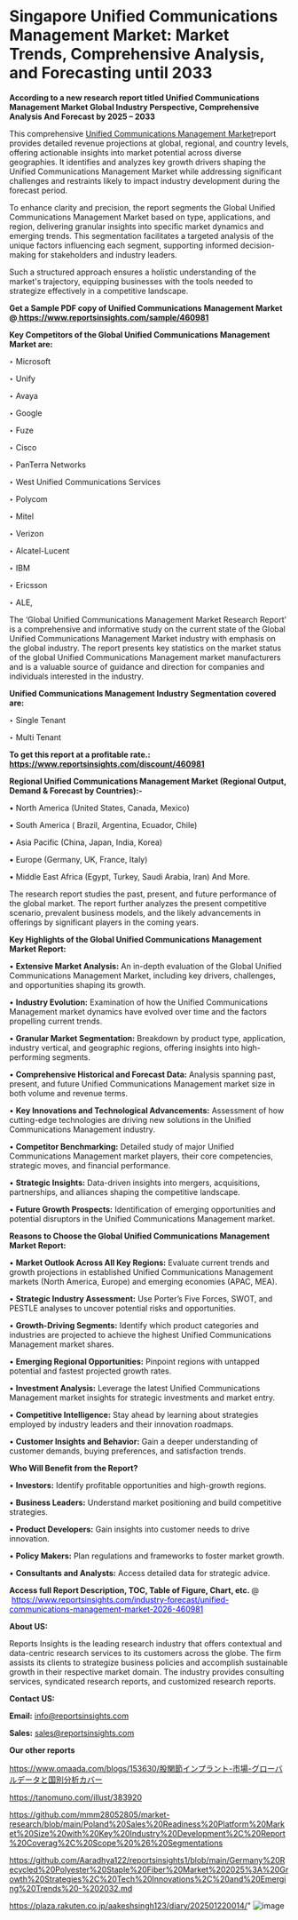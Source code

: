 # Singapore Unified Communications Management Market: Market Trends, Comprehensive Analysis, and Forecasting until 2033

<strong>According to a new research report titled Unified Communications Management Market Global Industry Perspective, Comprehensive Analysis And Forecast by 2025 – 2033</strong>

This comprehensive <a href=https://www.reportsinsights.com/sample/460981>Unified Communications Management Market</a>report provides detailed revenue projections at global, regional, and country levels, offering actionable insights into market potential across diverse geographies. It identifies and analyzes key growth drivers shaping the Unified Communications Management Market while addressing significant challenges and restraints likely to impact industry development during the forecast period.

To enhance clarity and precision, the report segments the Global Unified Communications Management Market based on type, applications, and region, delivering granular insights into specific market dynamics and emerging trends. This segmentation facilitates a targeted analysis of the unique factors influencing each segment, supporting informed decision-making for stakeholders and industry leaders.

Such a structured approach ensures a holistic understanding of the market's trajectory, equipping businesses with the tools needed to strategize effectively in a competitive landscape.

<strong>Get a Sample PDF copy of Unified Communications Management Market </strong><strong>@<a href=https://www.reportsinsights.com/sample/460981 style=color:#0000ff;> https://www.reportsinsights.com/sample/460981</a></strong></font>

<strong>Key Competitors of the Global Unified Communications Management Market are:</strong>

‣ Microsoft

‣ Unify

‣ Avaya

‣ Google

‣ Fuze

‣ Cisco

‣ PanTerra Networks

‣ West Unified Communications Services

‣ Polycom

‣ Mitel

‣ Verizon

‣ Alcatel-Lucent

‣ IBM

‣ Ericsson

‣ ALE,

The ‘Global Unified Communications Management Market Research Report’ is a comprehensive and informative study on the current state of the Global Unified Communications Management Market industry with emphasis on the global industry. The report presents key statistics on the market status of the global Unified Communications Management market manufacturers and is a valuable source of guidance and direction for companies and individuals interested in the industry.

<strong>Unified Communications Management Industry Segmentation covered are:</strong>

‣ Single Tenant

‣ Multi Tenant

<strong>To get this report at a profitable rate.: <a href=https://www.reportsinsights.com/discount/460981 style=color:#0000ff;>https://www.reportsinsights.com/discount/460981</a></strong></font>

<strong>Regional Unified Communications Management Market (Regional Output, Demand &amp; Forecast by Countries):-</strong>

• North America (United States, Canada, Mexico)

• South America ( Brazil, Argentina, Ecuador, Chile)

• Asia Pacific (China, Japan, India, Korea)

• Europe (Germany, UK, France, Italy)

• Middle East Africa (Egypt, Turkey, Saudi Arabia, Iran) And More.

The research report studies the past, present, and future performance of the global market. The report further analyzes the present competitive scenario, prevalent business models, and the likely advancements in offerings by significant players in the coming years.

<strong>Key Highlights of the Global Unified Communications Management Market Report:</strong>

• <strong>Extensive Market Analysis:</strong> An in-depth evaluation of the Global Unified Communications Management Market, including key drivers, challenges, and opportunities shaping its growth.

• <strong>Industry Evolution:</strong> Examination of how the Unified Communications Management market dynamics have evolved over time and the factors propelling current trends.

• <strong>Granular Market Segmentation:</strong> Breakdown by product type, application, industry vertical, and geographic regions, offering insights into high-performing segments.

• <strong>Comprehensive Historical and Forecast Data:</strong> Analysis spanning past, present, and future Unified Communications Management market size in both volume and revenue terms.

• <strong>Key Innovations and Technological Advancements:</strong> Assessment of how cutting-edge technologies are driving new solutions in the Unified Communications Management industry.

• <strong>Competitor Benchmarking:</strong> Detailed study of major Unified Communications Management market players, their core competencies, strategic moves, and financial performance.

• <strong>Strategic Insights:</strong> Data-driven insights into mergers, acquisitions, partnerships, and alliances shaping the competitive landscape.

• <strong>Future Growth Prospects:</strong> Identification of emerging opportunities and potential disruptors in the Unified Communications Management market.

<strong>Reasons to Choose the Global Unified Communications Management Market Report:</strong>

• <strong>Market Outlook Across All Key Regions:</strong> Evaluate current trends and growth projections in established Unified Communications Management markets (North America, Europe) and emerging economies (APAC, MEA).

• <strong>Strategic Industry Assessment:</strong> Use Porter’s Five Forces, SWOT, and PESTLE analyses to uncover potential risks and opportunities.

• <strong>Growth-Driving Segments:</strong> Identify which product categories and industries are projected to achieve the highest Unified Communications Management market shares.

• <strong>Emerging Regional Opportunities:</strong> Pinpoint regions with untapped potential and fastest projected growth rates.

• <strong>Investment Analysis:</strong> Leverage the latest Unified Communications Management market insights for strategic investments and market entry.

• <strong>Competitive Intelligence:</strong> Stay ahead by learning about strategies employed by industry leaders and their innovation roadmaps.

• <strong>Customer Insights and Behavior:</strong> Gain a deeper understanding of customer demands, buying preferences, and satisfaction trends.

<strong>Who Will Benefit from the Report?</strong>

• <strong>Investors:</strong> Identify profitable opportunities and high-growth regions.

• <strong>Business Leaders:</strong> Understand market positioning and build competitive strategies.

• <strong>Product Developers:</strong> Gain insights into customer needs to drive innovation.

• <strong>Policy Makers:</strong> Plan regulations and frameworks to foster market growth.

• <strong>Consultants and Analysts:</strong> Access detailed data for strategic advice.
</ul>
<strong>Access full Report Description, TOC, Table of Figure, Chart, etc. </strong>@  <a href=https://www.reportsinsights.com/industry-forecast/unified-communications-management-market-2026-460981 style=color:#0000ff;>https://www.reportsinsights.com/industry-forecast/unified-communications-management-market-2026-460981</a></font>

<strong><strong>About US</strong>:</strong>

Reports Insights is the leading research industry that offers contextual and data-centric research services to its customers across the globe. The firm assists its clients to strategize business policies and accomplish sustainable growth in their respective market domain. The industry provides consulting services, syndicated research reports, and customized research reports.

<strong>Contact US:</strong>

<p class=""""><b>Email:</b> <a href=mailto:info@reportsinsights.com>info@reportsinsights.com</a></p>
<p class=""""><b>Sales:</b> <a href=mailto:sales@reportsinsights.com>sales@reportsinsights.com</a></p>

<strong>Our other reports</strong>

<a href=https://www.omaada.com/blogs/153630/股関節インプラント-市場-グローバルデータと国別分析カバー>https://www.omaada.com/blogs/153630/股関節インプラント-市場-グローバルデータと国別分析カバー</a>

<a href=https://tanomuno.com/illust/383920>https://tanomuno.com/illust/383920</a>

<a href=https://github.com/mmm28052805/market-research/blob/main/Poland%20Sales%20Readiness%20Platform%20Market%20Size%20with%20Key%20Industry%20Development%2C%20Report%20Coverag%2C%20Scope%20%26%20Segmentations>https://github.com/mmm28052805/market-research/blob/main/Poland%20Sales%20Readiness%20Platform%20Market%20Size%20with%20Key%20Industry%20Development%2C%20Report%20Coverag%2C%20Scope%20%26%20Segmentations</a>

<a href=https://github.com/Aaradhya122/reportsinsights1/blob/main/Germany%20Recycled%20Polyester%20Staple%20Fiber%20Market%202025%3A%20Growth%20Strategies%2C%20Tech%20Innovations%2C%20and%20Emerging%20Trends%20-%202032.md>https://github.com/Aaradhya122/reportsinsights1/blob/main/Germany%20Recycled%20Polyester%20Staple%20Fiber%20Market%202025%3A%20Growth%20Strategies%2C%20Tech%20Innovations%2C%20and%20Emerging%20Trends%20-%202032.md</a>

<a href=https://plaza.rakuten.co.jp/aakeshsingh123/diary/202501220014/>https://plaza.rakuten.co.jp/aakeshsingh123/diary/202501220014/</a>"
![image](https://github.com/user-attachments/assets/61ffe957-d3d4-4b9d-812c-2f31283d83ca)
